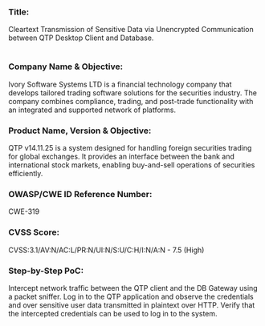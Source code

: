 ### Title:
Cleartext Transmission of Sensitive Data via Unencrypted Communication between QTP Desktop Client and Database.

#

### Company Name & Objective:
Ivory Software Systems LTD is a financial technology company that develops tailored trading software solutions for the securities industry. The company combines compliance, trading, and post-trade functionality with an integrated and supported network of platforms.

### Product Name, Version & Objective:
QTP v14.11.25 is a system designed for handling foreign securities trading for global exchanges. It provides an interface between the bank and international stock markets, enabling buy-and-sell operations of securities efficiently.

### OWASP/CWE ID Reference Number:
CWE-319

### CVSS Score:
CVSS:3.1/AV:N/AC:L/PR:N/UI:N/S:U/C:H/I:N/A:N - 7.5 (High)

### Step-by-Step PoC:
Intercept network traffic between the QTP client and the DB Gateway using a packet sniffer.
Log in to the QTP application and observe the credentials and over sensitive user data transmitted in plaintext over HTTP.
Verify that the intercepted credentials can be used to log in to the system.
